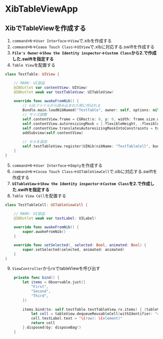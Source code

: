 # XibTableViewApp
## XibでTableViewを作成する

1. `command+N`->`User Interface`->`View`で.xibを作成する
2. `command+N`->`Coaoa Touch Class`->`UIView`で.xibに対応する.swiftを作成する
3. **`File's Owner`->`Show the Identity inspector`->`Custom Class`から2.で作成した.swiftを指定する**
4. `Table View`を配置する
~~~swift
class TestTable: UIView {

    // MARK: UI部品
    @IBOutlet var contentView: UIView!
    @IBOutlet weak var testTableView: UITableView!
    
    override func awakeFromNib() {
        // nibファイルから読み込まれた時に呼ばれる
        Bundle.main.loadNibNamed("TestTable", owner: self, options: nil)
        // サイズ調整
        self.contentView.frame = CGRect(x: 0, y: 0, width: frame.size.width, height: frame.size.height)
        self.contentView.autoresizingMask = [.flexibleHeight, .flexibleWidth]
        self.contentView.translatesAutoresizingMaskIntoConstraints = true
        addSubview(self.contentView)
        
        // セルを追加
        self.testTableView.register(UINib(nibName: "TestTableCell", bundle: nil), forCellReuseIdentifier: "cell")
    }
}
~~~
5. `command+N`->`User Interface`->`Empty`を作成する
6. `command+N`->`Cocoa Touch Class`->`UITableViewCell`で.xibに対応する.swiftを作成する
7. **`UITableView`->`Show the Identity inspector`->`Custom Class`を2.で作成した.swiftを指定する**
8. `Table View Cell`を配置する
~~~swift
class TestTableCell: UITableViewCell {

    // MARK: UI部品
    @IBOutlet weak var testLabel: UILabel!
    
    override func awakeFromNib() {
        super.awakeFromNib()
    }

    override func setSelected(_ selected: Bool, animated: Bool) {
        super.setSelected(selected, animated: animated)
    }
}
~~~
9. `ViewController`からrxでtableViewを呼び出す
~~~swift
    private func bind() {
        let items = Observable.just([
            "First",
            "Second",
            "Third",
        ])
        
        items.bind(to: self.testTable.testTableView.rx.items) { (tableView, row, element) in
            let cell = tableView.dequeueReusableCell(withIdentifier: "cell") as! TestTableCell
            cell.testLabel.text = "\(row): \(element)"
            return cell
        }.disposed(by: disposeBag!)
    }
~~~
